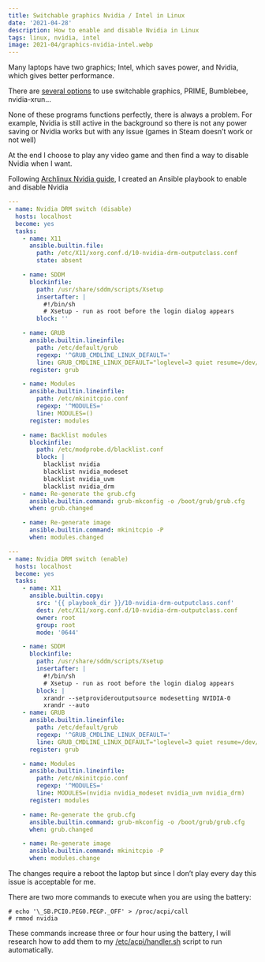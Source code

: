 ```yaml
---
title: Switchable graphics Nvidia / Intel in Linux
date: '2021-04-28'
description: How to enable and disable Nvidia in Linux
tags: linux, nvidia, intel
image: 2021-04/graphics-nvidia-intel.webp
---
```


Many laptops have two graphics; Intel, which saves power, and Nvidia, which gives better performance.

There are [several options](https://wiki.archlinux.org/index.php/NVIDIA_Optimus#Use_switchable_graphics) to use switchable graphics, PRIME, Bumblebee, nvidia-xrun…

None of these programs functions perfectly, there is always a problem. For example, Nvidia is still active in the background so there is not any power saving or Nvidia works but with any issue (games in Steam doesn’t work or not well)

At the end I choose to play any video game and then find a way to disable Nvidia when I want.

Following [Archlinux Nvidia guide](https://wiki.archlinux.org/index.php/NVIDIA#DRM_kernel_mode_setting), I created an Ansible playbook to enable and disable Nvidia

```yaml
---
- name: Nvidia DRM switch (disable)
  hosts: localhost
  become: yes
  tasks:
    - name: X11
      ansible.builtin.file:
        path: /etc/X11/xorg.conf.d/10-nvidia-drm-outputclass.conf
        state: absent

    - name: SDDM
      blockinfile:
        path: /usr/share/sddm/scripts/Xsetup
        insertafter: |
          #!/bin/sh
          # Xsetup - run as root before the login dialog appears
        block: ''

    - name: GRUB
      ansible.builtin.lineinfile:
        path: /etc/default/grub
        regexp: '^GRUB_CMDLINE_LINUX_DEFAULT='
        line: GRUB_CMDLINE_LINUX_DEFAULT="loglevel=3 quiet resume=/dev/mapper/Vol-swap"
      register: grub

    - name: Modules
      ansible.builtin.lineinfile:
        path: /etc/mkinitcpio.conf
        regexp: '^MODULES='
        line: MODULES=()
      register: modules

    - name: Backlist modules
      blockinfile:
        path: /etc/modprobe.d/blacklist.conf
        block: |
          blacklist nvidia
          blacklist nvidia_modeset
          blacklist nvidia_uvm
          blacklist nvidia_drm
    - name: Re-generate the grub.cfg
      ansible.builtin.command: grub-mkconfig -o /boot/grub/grub.cfg
      when: grub.changed

    - name: Re-generate image
      ansible.builtin.command: mkinitcpio -P
      when: modules.changed
```

```yaml
---
- name: Nvidia DRM switch (enable)
  hosts: localhost
  become: yes
  tasks:
    - name: X11
      ansible.builtin.copy:
        src: '{{ playbook_dir }}/10-nvidia-drm-outputclass.conf'
        dest: /etc/X11/xorg.conf.d/10-nvidia-drm-outputclass.conf
        owner: root
        group: root
        mode: '0644'

    - name: SDDM
      blockinfile:
        path: /usr/share/sddm/scripts/Xsetup
        insertafter: |
          #!/bin/sh
          # Xsetup - run as root before the login dialog appears
        block: |
          xrandr --setprovideroutputsource modesetting NVIDIA-0
          xrandr --auto
    - name: GRUB
      ansible.builtin.lineinfile:
        path: /etc/default/grub
        regexp: '^GRUB_CMDLINE_LINUX_DEFAULT='
        line: GRUB_CMDLINE_LINUX_DEFAULT="loglevel=3 quiet resume=/dev/mapper/Vol-swap nvidia-drm.modeset=1"
      register: grub

    - name: Modules
      ansible.builtin.lineinfile:
        path: /etc/mkinitcpio.conf
        regexp: '^MODULES='
        line: MODULES=(nvidia nvidia_modeset nvidia_uvm nvidia_drm)
      register: modules

    - name: Re-generate the grub.cfg
      ansible.builtin.command: grub-mkconfig -o /boot/grub/grub.cfg
      when: grub.changed

    - name: Re-generate image
      ansible.builtin.command: mkinitcpio -P
      when: modules.change
```

The changes require a reboot the laptop but since I don’t play every day this issue is acceptable for me.

There are two more commands to execute when you are using the battery:

```
# echo '\_SB.PCI0.PEG0.PEGP._OFF' > /proc/acpi/call
# rmmod nvidia
```

These commands increase three or four hour using the battery, I will research how to add them to my [/etc/acpi/handler.sh](https://dev.callepuzzle.com/how-to-save-power-consumption-in-linux-c78e56a912f8) script to run automatically.
